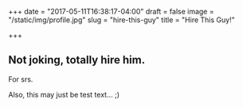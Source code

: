 +++
date = "2017-05-11T16:38:17-04:00"
draft = false
image = "/static/img/profile.jpg"
slug = "hire-this-guy"
title = "Hire This Guy!"

+++

## Not joking, totally hire him.

For srs.

Also, this may just be test text... ;)